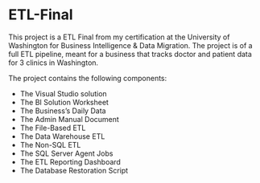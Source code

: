 # ETL-Final
This project is a ETL Final from my certification at the University of Washington for Business Intelligence &amp; Data Migration. The project is of a full ETL pipeline, meant for a business that tracks doctor and patient data for 3 clinics in Washington. 

The project contains the following components:
- The Visual Studio solution
- The BI Solution Worksheet
- The Business’s Daily Data
- The Admin Manual Document
- The File-Based ETL
- The Data Warehouse ETL
- The Non-SQL ETL
- The SQL Server Agent Jobs
- The ETL Reporting Dashboard
- The Database Restoration Script
